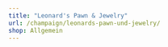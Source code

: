 ```yaml
---
title: "Leonard's Pawn & Jewelry"
url: /champaign/leonards-pawn-und-jewelry/
shop: Allgemein
---
```

